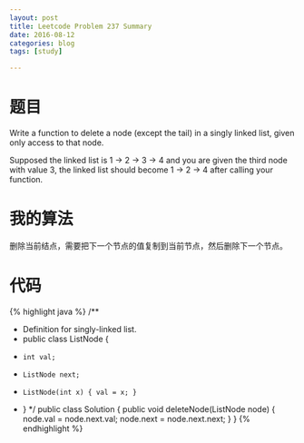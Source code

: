 ```yaml
---
layout: post
title: Leetcode Problem 237 Summary
date: 2016-08-12
categories: blog
tags: [study]

---
```


# 题目

Write a function to delete a node (except the tail) in a singly linked list, given only access to that node.

Supposed the linked list is 1 -> 2 -> 3 -> 4 and you are given the third node with value 3, the linked list should become 1 -> 2 -> 4 after calling your function.

# 我的算法

删除当前结点，需要把下一个节点的值复制到当前节点，然后删除下一个节点。

# 代码

{% highlight java %}
/**
 * Definition for singly-linked list.
 * public class ListNode {
 *     int val;
 *     ListNode next;
 *     ListNode(int x) { val = x; }
 * }
 */
public class Solution {
    public void deleteNode(ListNode node) {
        node.val = node.next.val;
        node.next = node.next.next;
    }
}
{% endhighlight %}